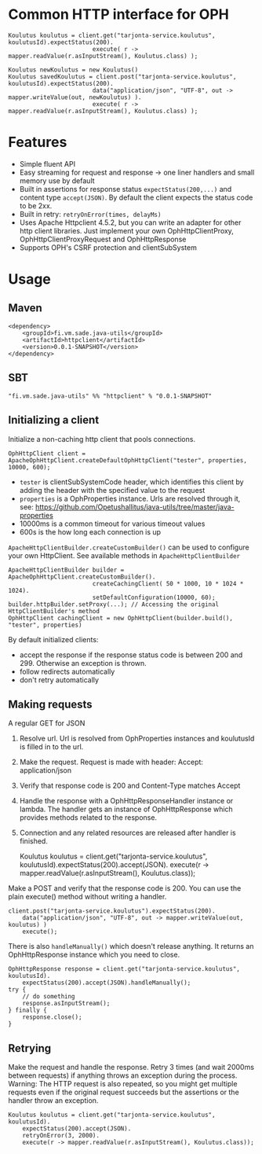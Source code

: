 # Common HTTP interface for OPH

    Koulutus koulutus = client.get("tarjonta-service.koulutus", koulutusId).expectStatus(200).
                            execute( r -> mapper.readValue(r.asInputStream(), Koulutus.class) );

    Koulutus newKoulutus = new Koulutus()
    Koulutus savedKoulutus = client.post("tarjonta-service.koulutus", koulutusId).expectStatus(200).
                            data("application/json", "UTF-8", out -> mapper.writeValue(out, newKoulutus) ).
                            execute( r -> mapper.readValue(r.asInputStream(), Koulutus.class) );

# Features

* Simple fluent API
* Easy streaming for request and response -> one liner handlers and small memory use by default
* Built in assertions for response status `expectStatus(200,...)` and content type `accept(JSON)`.
By default the client expects the status code to be 2xx.
* Built in retry: `retryOnError(times, delayMs)`
* Uses Apache Httpclient 4.5.2, but you can write an adapter for other http client libraries.
  Just implement your own OphHttpClientProxy, OphHttpClientProxyRequest and OphHttpResponse
* Supports OPH's CSRF protection and clientSubSystem

# Usage

## Maven

    <dependency>
        <groupId>fi.vm.sade.java-utils</groupId>
        <artifactId>httpclient</artifactId>
        <version>0.0.1-SNAPSHOT</version>
    </dependency>

## SBT

    "fi.vm.sade.java-utils" %% "httpclient" % "0.0.1-SNAPSHOT"

## Initializing a client

Initialize a non-caching http client that pools connections.

    OphHttpClient client = ApacheOphHttpClient.createDefaultOphHttpClient("tester", properties, 10000, 600);

* `tester` is clientSubSystemCode header, which identifies this client by adding the header with the specified value to the request
* `properties` is a OphProperties instance. Urls are resolved through it, see: https://github.com/Opetushallitus/java-utils/tree/master/java-properties
* 10000ms is a common timeout for various timeout values
* 600s is the how long each connection is up

`ApacheHttpClientBuilder.createCustomBuilder()` can be used to configure your own HttpClient.
See available methods in `ApacheHttpClientBuilder`

    ApacheHttpClientBuilder builder = ApacheOphHttpClient.createCustomBuilder().
                            createCachingClient( 50 * 1000, 10 * 1024 * 1024).
                            setDefaultConfiguration(10000, 60);
    builder.httpBuilder.setProxy(...); // Accessing the original HttpClientBuilder's method
    OphHttpClient cachingClient = new OphHttpClient(builder.build(), "tester", properties)

By default initialized clients:
* accept the response if the response status code is between 200 and 299. Otherwise an exception is thrown.
* follow redirects automatically
* don't retry automatically

## Making requests

A regular GET for JSON

1. Resolve url. Url is resolved from OphProperties instances and koulutusId is filled in to the url.
2. Make the request. Request is made with header: Accept: application/json
3. Verify that response code is 200 and Content-Type matches Accept
4. Handle the response with a OphHttpResponseHandler instance or lambda. The handler gets an instance of OphHttpResponse which
provides methods related to the response.
5. Connection and any related resources are released after handler is finished.


    Koulutus koulutus = client.get("tarjonta-service.koulutus", koulutusId).expectStatus(200).accept(JSON).
        execute(r -> mapper.readValue(r.asInputStream(), Koulutus.class));

Make a POST and verify that the response code is 200. You can use the plain execute() method without writing a handler.

    client.post("tarjonta-service.koulutus").expectStatus(200).
        data("application/json", "UTF-8", out -> mapper.writeValue(out, koulutus) )
        execute();

There is also `handleManually()` which doesn't release anything. It returns an OphHttpResponse instance which you need to close.

    OphHttpResponse response = client.get("tarjonta-service.koulutus", koulutusId).
        expectStatus(200).accept(JSON).handleManually();
    try {
        // do something
        response.asInputStream();
    } finally {
        response.close();
    }

## Retrying

Make the request and handle the response. Retry 3 times (and wait 2000ms between requests) if anything throws an exception during the process.
Warning: The HTTP request is also repeated, so you might get multiple requests even if the original request succeeds but the assertions or
the handler throw an exception.

    Koulutus koulutus = client.get("tarjonta-service.koulutus", koulutusId).
        expectStatus(200).accept(JSON).
        retryOnError(3, 2000).
        execute(r -> mapper.readValue(r.asInputStream(), Koulutus.class));
